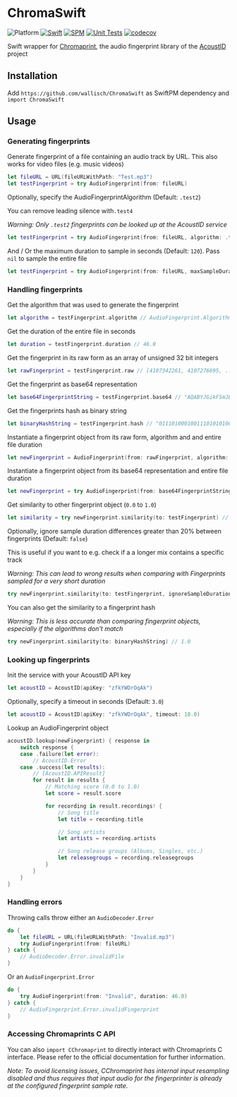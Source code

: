 # ChromaSwift

![Platform](https://img.shields.io/badge/Platform-macOS%20%7C%20iOS%20%7C%20tvOS-inactive)
[![Swift](https://img.shields.io/badge/Swift-5-orange)](https://swift.org/)
[![SPM](https://img.shields.io/badge/SPM-compatible-success)](https://swift.org/package-manager/)
[![Unit Tests](https://github.com/wallisch/ChromaSwift/actions/workflows/unit_tests.yml/badge.svg)](https://github.com/wallisch/ChromaSwift/actions/workflows/unit_tests.yml)
[![codecov](https://codecov.io/gh/wallisch/ChromaSwift/branch/master/graph/badge.svg?token=Y9IMV4347N)](https://codecov.io/gh/wallisch/ChromaSwift)

Swift wrapper for [Chromaprint](https://github.com/acoustid/chromaprint), the audio fingerprint library of the [AcoustID](https://acoustid.org/) project

## Installation

Add `https://github.com/wallisch/ChromaSwift` as SwiftPM dependency and `import ChromaSwift`

## Usage

### Generating fingerprints

Generate fingerprint of a file containing an audio track by URL. This also works for video files (e.g. music videos)

``` swift
let fileURL = URL(fileURLWithPath: "Test.mp3")
let testFingerprint = try AudioFingerprint(from: fileURL)
```

Optionally, specify the AudioFingerprintAlgorithm (Default: `.test2`)

You can remove leading silence with`.test4`

*Warning: Only `.test2` fingerprints can be looked up at the AcoustID service*

``` swift
let testFingerprint = try AudioFingerprint(from: fileURL, algorithm: .test4)
```

And / Or the maximum duration to sample in seconds (Default: `120`). Pass `nil` to sample the entire file

``` swift
let testFingerprint = try AudioFingerprint(from: fileURL, maxSampleDuration: 10.0)
```

### Handling fingerprints

Get the algorithm that was used to generate the fingerprint

``` swift
let algorithm = testFingerprint.algorithm // AudioFingerprint.Algorithm.test2
```

Get the duration of the entire file in seconds

``` swift
let duration = testFingerprint.duration // 46.0
```

Get the fingerprint in its raw form as an array of unsigned 32 bit integers

``` swift
let rawFingerprint = testFingerprint.raw // [4107342261, 4107276695, ... ]
```

Get the fingerprint as base64 representation

``` swift
let base64FingerprintString = testFingerprint.base64 // "AQABYJGikFSmJBCPijt6Hq..."
```

Get the fingerprints hash as binary string

``` swift
let binaryHashString = testFingerprint.hash // "01110100010011101010100110100100"
```

Instantiate a fingerprint object from its raw form, algorithm and and entire file duration

``` swift
let newFingerprint = AudioFingerprint(from: rawFingerprint, algorithm: .test2, duration: duration)
```

Instantiate a fingerprint object from its base64 representation and entire file duration

``` swift
let newFingerprint = try AudioFingerprint(from: base64FingerprintString, duration: duration)
```

Get similarity to other fingerprint object (`0.0` to `1.0`)

``` swift
let similarity = try newFingerprint.similarity(to: testFingerprint) // 1.0
```

Optionally, ignore sample duration differences greater than 20% between fingerprints (Default: `false`)

This is useful if you want to e.g. check if a a longer mix contains a specific track

*Warning: This can lead to wrong results when comparing with Fingerprints sampled for a very short duration*

``` swift
try newFingerprint.similarity(to: testFingerprint, ignoreSampleDuration: true) // 1.0
```

You can also get the similarity to a fingerprint hash

*Warning: This is less accurate than comparing fingerprint objects, especially if the algorithms don't match*

``` swift
try newFingerprint.similarity(to: binaryHashString) // 1.0
```

### Looking up fingerprints

Init the service with your AcoustID API key

``` swift
let acoustID = AcoustID(apiKey: "zfkYWDrOqAk")
```

Optionally, specify a timeout in seconds (Default: `3.0`)

``` swift
let acoustID = AcoustID(apiKey: "zfkYWDrOqAk", timeout: 10.0)
```

Lookup an AudioFingerprint object

``` swift
acoustID.lookup(newFingerprint) { response in
    switch response {
    case .failure(let error):
        // AcoustID.Error
    case .success(let results):
        // [AcoustID.APIResult]
        for result in results {
            // Matching score (0.0 to 1.0)
            let score = result.score

            for recording in result.recordings! {
                // Song title
                let title = recording.title

                // Song artists
                let artists = recording.artists

                // Song release groups (Albums, Singles, etc.)
                let releasegroups = recording.releasegroups
            }
        }
    }
}
```

### Handling errors

Throwing calls throw either an `AudioDecoder.Error`

``` swift
do {
    let fileURL = URL(fileURLWithPath: "Invalid.mp3")
    try AudioFingerprint(from: fileURL)
} catch {
    // AudioDecoder.Error.invalidFile
}
```

Or an `AudioFingerprint.Error`

``` swift
do {
    try AudioFingerprint(from: "Invalid", duration: 46.0)
} catch {
    // AudioFingerprint.Error.invalidFingerprint
}
```

### Accessing Chromaprints C API

You can also `import CChromaprint` to directly interact with Chromaprints C interface. Please refer to the official documentation for further information.

*Note: To avoid licensing issues, CChromaprint has internal input resampling disabled and thus requires that input audio for the fingerprinter is already at the configured fingerprint sample rate.*
